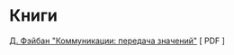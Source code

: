 # Книги

[Д. Фэйбан "Коммуникации: передача значений"](https://drive.google.com/file/d/1__uAKVZ8Lv_wPrKguQBMWZfDI_cKX77f/view) \[ PDF \]

